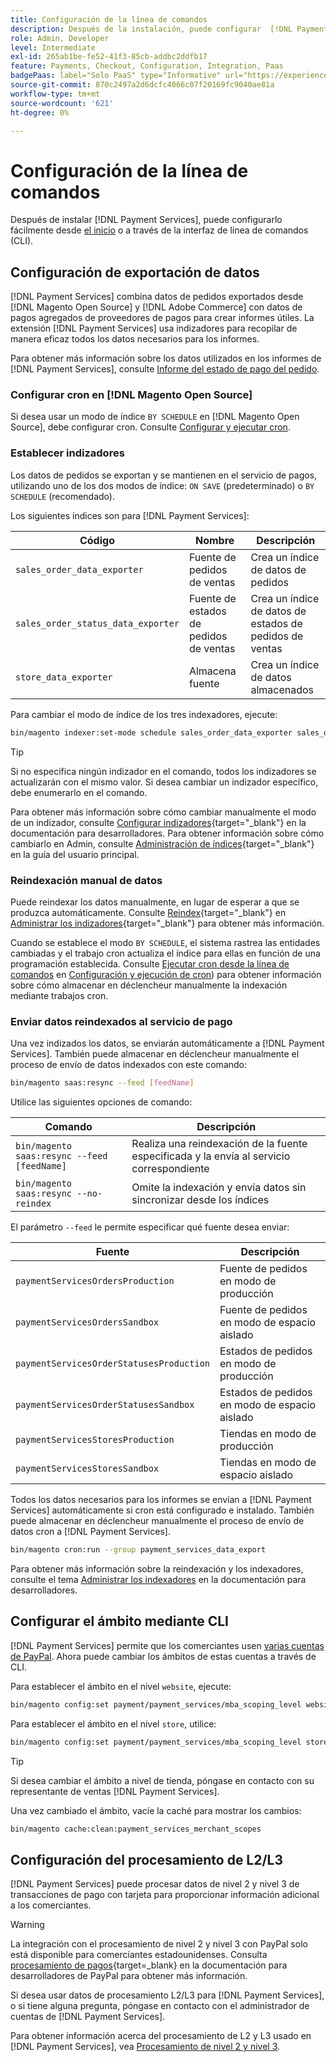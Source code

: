 ```yaml
---
title: Configuración de la línea de comandos
description: Después de la instalación, puede configurar  [!DNL Payment Services] usando la Interfaz de línea de comandos (CLI).
role: Admin, Developer
level: Intermediate
exl-id: 265ab1be-fe52-41f3-85cb-addbc2ddfb17
feature: Payments, Checkout, Configuration, Integration, Paas
badgePaas: label="Solo PaaS" type="Informative" url="https://experienceleague.adobe.com/en/docs/commerce/user-guides/product-solutions" tooltip="Se aplica solo a proyectos de Adobe Commerce en la nube (infraestructura PaaS administrada por Adobe) y a proyectos locales."
source-git-commit: 870c2497a2d6dcfc4066c07f20169fc9040ae81a
workflow-type: tm+mt
source-wordcount: '621'
ht-degree: 0%

---
```


# Configuración de la línea de comandos

Después de instalar [!DNL Payment Services], puede configurarlo fácilmente desde [el inicio](payments-home.md) o a través de la interfaz de línea de comandos (CLI).

## Configuración de exportación de datos

[!DNL Payment Services] combina datos de pedidos exportados desde [!DNL Magento Open Source] y [!DNL Adobe Commerce] con datos de pagos agregados de proveedores de pagos para crear informes útiles. La extensión [!DNL Payment Services] usa indizadores para recopilar de manera eficaz todos los datos necesarios para los informes.

Para obtener más información sobre los datos utilizados en los informes de [!DNL Payment Services], consulte [Informe del estado de pago del pedido](order-payment-status.md#data-used-in-the-report).

### Configurar cron en [!DNL Magento Open Source]

Si desea usar un modo de índice `BY SCHEDULE` en [!DNL Magento Open Source], debe configurar cron. Consulte [Configurar y ejecutar cron](https://experienceleague.adobe.com/en/docs/commerce-operations/configuration-guide/cli/configure-cron-jobs).

### Establecer indizadores

Los datos de pedidos se exportan y se mantienen en el servicio de pagos, utilizando uno de los dos modos de índice: `ON SAVE` (predeterminado) o `BY SCHEDULE` (recomendado).

Los siguientes índices son para [!DNL Payment Services]:

| Código | Nombre | Descripción |
|    ---    |  ---  |  ---  |
| `sales_order_data_exporter` | Fuente de pedidos de ventas | Crea un índice de datos de pedidos |
| `sales_order_status_data_exporter` | Fuente de estados de pedidos de ventas | Crea un índice de datos de estados de pedidos de ventas |
| `store_data_exporter` | Almacena fuente | Crea un índice de datos almacenados |

Para cambiar el modo de índice de los tres indexadores, ejecute:

```bash
bin/magento indexer:set-mode schedule sales_order_data_exporter sales_order_status_data_exporter store_data_exporter
```

>[!TIP]
>
>Si no especifica ningún indizador en el comando, todos los indizadores se actualizarán con el mismo valor. Si desea cambiar un indizador específico, debe enumerarlo en el comando.

Para obtener más información sobre cómo cambiar manualmente el modo de un indizador, consulte [Configurar indizadores](https://experienceleague.adobe.com/en/docs/commerce-operations/configuration-guide/cli/manage-indexers#configure-indexers){target="_blank"} en la documentación para desarrolladores. Para obtener información sobre cómo cambiarlo en Admin, consulte [Administración de índices](https://experienceleague.adobe.com/en/docs/commerce-admin/systems/tools/index-management#change-the-index-mode){target="_blank"} en la guía del usuario principal.

### Reindexación manual de datos

Puede reindexar los datos manualmente, en lugar de esperar a que se produzca automáticamente. Consulte [Reindex](https://experienceleague.adobe.com/en/docs/commerce-operations/configuration-guide/cli/manage-indexers#reindex){target="_blank"} en [Administrar los indizadores](https://experienceleague.adobe.com/en/docs/commerce-operations/configuration-guide/cli/manage-indexers){target="_blank"} para obtener más información.

Cuando se establece el modo `BY SCHEDULE`, el sistema rastrea las entidades cambiadas y el trabajo cron actualiza el índice para ellas en función de una programación establecida. Consulte [Ejecutar cron desde la línea de comandos](https://experienceleague.adobe.com/en/docs/commerce-operations/configuration-guide/cli/configure-cron-jobs#config-cli-cron-group-run) en [Configuración y ejecución de cron](https://experienceleague.adobe.com/en/docs/commerce-operations/configuration-guide/cli/configure-cron-jobs)) para obtener información sobre cómo almacenar en déclencheur manualmente la indexación mediante trabajos cron.

### Enviar datos reindexados al servicio de pago

Una vez indizados los datos, se enviarán automáticamente a [!DNL Payment Services]. También puede almacenar en déclencheur manualmente el proceso de envío de datos indexados con este comando:

```bash
bin/magento saas:resync --feed [feedName]
```

Utilice las siguientes opciones de comando:

| Comando | Descripción |
|  ---  |  ---  |
| `bin/magento saas:resync --feed [feedName]` | Realiza una reindexación de la fuente especificada y la envía al servicio correspondiente |
| `bin/magento saas:resync --no-reindex` | Omite la indexación y envía datos sin sincronizar desde los índices |

El parámetro `--feed` le permite especificar qué fuente desea enviar:

| Fuente | Descripción |
|  ---  |  ---  |
| `paymentServicesOrdersProduction` | Fuente de pedidos en modo de producción |
| `paymentServicesOrdersSandbox` | Fuente de pedidos en modo de espacio aislado |
| `paymentServicesOrderStatusesProduction` | Estados de pedidos en modo de producción |
| `paymentServicesOrderStatusesSandbox` | Estados de pedidos en modo de espacio aislado |
| `paymentServicesStoresProduction` | Tiendas en modo de producción |
| `paymentServicesStoresSandbox` | Tiendas en modo de espacio aislado |

Todos los datos necesarios para los informes se envían a [!DNL Payment Services] automáticamente si cron está configurado e instalado. También puede almacenar en déclencheur manualmente el proceso de envío de datos cron a [!DNL Payment Services].

```bash
bin/magento cron:run --group payment_services_data_export
```

Para obtener más información sobre la reindexación y los indexadores, consulte el tema [Administrar los indexadores](https://experienceleague.adobe.com/en/docs/commerce-operations/configuration-guide/cli/manage-indexers) en la documentación para desarrolladores.

## Configurar el ámbito mediante CLI

[!DNL Payment Services] permite que los comerciantes usen [varias cuentas de PayPal](configure-admin.md#use-multiple-paypal-accounts). Ahora puede cambiar los ámbitos de estas cuentas a través de CLI.

Para establecer el ámbito en el nivel `website`, ejecute:

```bash
bin/magento config:set payment/payment_services/mba_scoping_level website
```

Para establecer el ámbito en el nivel `store`, utilice:

```bash
bin/magento config:set payment/payment_services/mba_scoping_level store
```

>[!TIP]
>
> Si desea cambiar el ámbito a nivel de tienda, póngase en contacto con su representante de ventas [!DNL Payment Services].

Una vez cambiado el ámbito, vacíe la caché para mostrar los cambios:

```bash
bin/magento cache:clean:payment_services_merchant_scopes
```

## Configuración del procesamiento de L2/L3

[!DNL Payment Services] puede procesar datos de nivel 2 y nivel 3 de transacciones de pago con tarjeta para proporcionar información adicional a los comerciantes.

>[!WARNING]
>
> La integración con el procesamiento de nivel 2 y nivel 3 con PayPal solo está disponible para comerciantes estadounidenses. Consulta [procesamiento de pagos](https://developer.paypal.com/docs/checkout/advanced/processing/){target=_blank} en la documentación para desarrolladores de PayPal para obtener más información.

Si desea usar datos de procesamiento L2/L3 para [!DNL Payment Services], o si tiene alguna pregunta, póngase en contacto con el administrador de cuentas de [!DNL Payment Services].

Para obtener información acerca del procesamiento de L2 y L3 usado en [!DNL Payment Services], vea [Procesamiento de nivel 2 y nivel 3](levels-card-payment-transactions.md).

